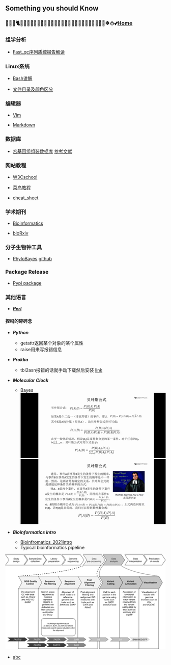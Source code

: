 ## Something you should Know

### 🐸🦄🐾🐈🐇🐬🐠🦉🎈🎊🎀🎀🎀🎄🧸🍕🍟🍙🍤🍨🍧🍦🍰🧁🍬🍓🍄🌸🍀❄⛄💕[Home](https://runjiaji.github.io/blog/)

### 组学分析
- [Fast_qc序列质控报告解读](https://www.jianshu.com/p/a1eb03d63083)

### Linux系统
- [Bash讲解](https://wangdoc.com/bash/intro.html)

- [文件目录及颜色区分](https://blog.csdn.net/superhoy/article/details/52611452)

### 编辑器
- [Vim](https://www.vpser.net/manage/vi.html)

- [Markdown](https://markdown.com.cn/)

### 数据库
- [宏基因组组装数据库](https://genome.jgi.doe.gov/GEMs)   [参考文献](https://escholarship.org/content/qt42k112z2/qt42k112z2.pdf)

### 网站教程
- [W3Cschool](https://www.w3schools.com/)

- [菜鸟教程](https://www.runoob.com/)

- [cheat_sheet](https://simplecheatsheet.com/)

### 学术期刊
- [Bioinformatics](https://academic.oup.com/bioinformatics/)

- [bioRxiv](https://www.biorxiv.org/)

### 分子生物钟工具
- [PhyloBayes](https://hpc.nih.gov/apps/PhyloBayes.html#doc)   [github](https://github.com/bayesiancook/phylobayes/)

### Package Release
- [Pypi package](https://packaging.python.org/tutorials/packaging-projects/)

### 其他语言
- [***Perl***](https://www.perl.org/)

#### 捏吗的碎碎念
- ***Python***
  - getattr返回某个对象的某个属性
  - raise用来写报错信息

- ***Prokka***
  - tbl2asn报错的话就手动下载然后安装 [link](https://www.ncbi.nlm.nih.gov/genbank/tbl2asn2/)

- ***Molecular Clock***
  - Bayes
![Bayes Formula1](https://raw.githubusercontent.com/RunJiaJi/blog/main/Beyes_Formula1.jpg)
![Bayes_Formula2](https://raw.githubusercontent.com/RunJiaJi/blog/main/Beyes_Formula2.jpg)

- ***Bioinformatics intro***
  - [Bioinfromatics_2021intro](src/Bioinformatics_introduction_2021.pdf)
  - Typical bioinformatics pipeline

 ![Typical bioinformatics pipeline](src/Typical_bioinformatics_pipeline.jpeg)
 
 - [abc](./Genome_analysis.html)
